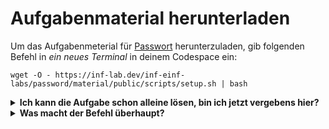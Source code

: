 # Aufgabenmaterial herunterladen

Um das Aufgabenmeterial für [Passwort](../) herunterzuladen, gib folgenden Befehl in _ein neues Terminal_ in deinem Codespace ein:

```
wget -O - https://inf-lab.dev/inf-einf-labs/password/material/public/scripts/setup.sh | bash
```

<details>
    <summary style="font-weight: bold">Ich kann die Aufgabe schon alleine lösen, bin ich jetzt vergebens hier?</summary>
    Nein! Ihr könnt gerne aufpassen, dass ich keinen Fehler mache und ggf. euren eigenen Code verbessern.

</details>

<details>
    <summary style="font-weight: bold">Was macht der Befehl überhaupt?</summary>
    Dieser Befehl lädt Code herunter und führt diesen direkt aus, sodass für euch komfortabel ein weiteres ZIP-Archiv heruntergeladen und gleich entpackt wird. All das wird anschließend wieder aufgeräumt.
</details>
